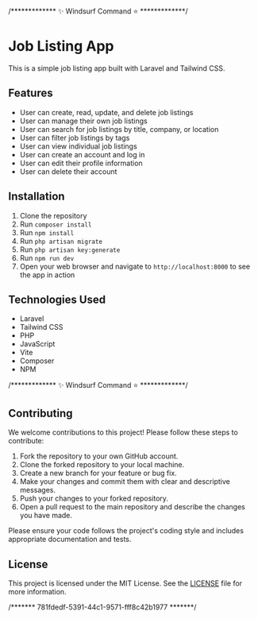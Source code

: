 /*************  ✨ Windsurf Command ⭐  *************/
# Job Listing App

This is a simple job listing app built with Laravel and Tailwind CSS.

## Features

- User can create, read, update, and delete job listings
- User can manage their own job listings
- User can search for job listings by title, company, or location
- User can filter job listings by tags
- User can view individual job listings
- User can create an account and log in
- User can edit their profile information
- User can delete their account

## Installation

1. Clone the repository
2. Run `composer install`
3. Run `npm install`
4. Run `php artisan migrate`
5. Run `php artisan key:generate`
6. Run `npm run dev`
7. Open your web browser and navigate to `http://localhost:8000` to see the app in action

## Technologies Used

- Laravel
- Tailwind CSS
- PHP
- JavaScript
- Vite
- Composer
- NPM

/*************  ✨ Windsurf Command ⭐  *************/
## Contributing

We welcome contributions to this project! Please follow these steps to contribute:

1. Fork the repository to your own GitHub account.
2. Clone the forked repository to your local machine.
3. Create a new branch for your feature or bug fix.
4. Make your changes and commit them with clear and descriptive messages.
5. Push your changes to your forked repository.
6. Open a pull request to the main repository and describe the changes you have made.

Please ensure your code follows the project's coding style and includes appropriate documentation and tests.

## License

This project is licensed under the MIT License. See the [LICENSE](LICENSE) file for more information.

/*******  781fdedf-5391-44c1-9571-fff8c42b1977  *******/